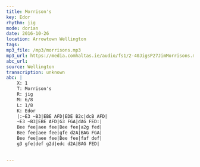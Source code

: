 ```yaml
---
title: Morrison's
key: Edor
rhythm: jig
mode: dorian
date: 2016-10-26
location: Arrowtown Wellington
tags:
mp3_file: /mp3/morrisons.mp3
mp3_url: https://media.comhaltas.ie/audio/fs1/2-40JigsP27JimMorrisons.mp3
abc_url: 
source: Wellington
transcription: unknown
abc: |
    X: 1
    T: Morrison's
    R: jig
    M: 6/8
    L: 1/8
    K: Edor
    |:~E3 ~B3|EBE AFD|EDE B2c|dcB AFD|
    ~E3 ~B3|EBE AFD|G3 FGA|dAG FED:|
    Bee fee|aee fee|Bee fee|a2g fed|
    Bee fee|aee fee|gfe d2A|BAG FGA|
    Bee fee|aee fee|Bee fee|faf def|
    g3 gfe|def g2d|edc d2A|BAG FED|
    
    
---
```


